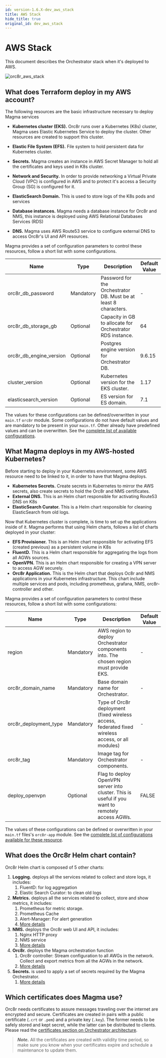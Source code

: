 ```yaml
---
id: version-1.6.X-dev_aws_stack
title: AWS Stack
hide_title: true
original_id: dev_aws_stack
---
```


# AWS Stack

This document describes the Orchestrator stack when it's deployed to AWS.

![orc8r_aws_stack](assets/orc8r/orc8r_aws_stack.png)

## What does Terraform deploy in my AWS account?

The following resources are the basic infrastructure necessary to deploy Magma services

* **Kubernetes cluster (EKS).** Orc8r runs over a Kubernetes (K8s) cluster, Magma uses Elastic Kubernetes Service to deploy the cluster. Other resources are created to support this cluster.
* **Elastic File System (EFS).** File system to hold persistent data for Kubernetes cluster.
* **Secrets.** Magma creates an instance in AWS Secret Manager to hold all the certificates and keys used in K8s cluster.
* **Network and Security.** In order to provide networking a Virtual Private Cloud (VPC) is configured in AWS and to protect it's access a Security Group (SG) is configured for it.

* **ElasticSearch Domain.** This is used to store logs of the K8s pods and services
* **Database instances.** Magma needs a database instance for Orc8r and NMS, this instance is deployed using AWS Relational Databases Services (RDS)
* **DNS.** Magma uses AWS Route53 service to configure external DNS to access Orc8r's UI and API resources.

Magma provides a set of configuration parameters to control these resources, follow a short list with some configurations.

|Name	|Type	|Description	|Default Value	|
|---	|---	|---	|---	|
|orc8r_db_password	|Mandatory	|Password for the Orchestrator DB. Must be at least 8 characters.	|-	|
|orc8r_db_storage_gb	|Optional	|Capacity in GB to allocate for Orchestrator RDS instance.	|64	|
|orc8r_db_engine_version	|Optional	|Postgres engine version for Orchestrator DB.	|9.6.15	|
|cluster_version	|Optional	|Kubernetes version for the EKS cluster.	|1.17	|
|elasticsearch_version	|Optional	|ES version for ES domain.	|7.1	|

The values for these configurations can be defined/overwritten in your `main.tf` `orc8r` module.
Some configurations do not have default values and are mandatory to be present in your `main.tf`.
Other already have predefined values and can be overwritten.
See the [complete list of available configurations](http://github.com/magma/magma/blob/master/orc8r/cloud/deploy/terraform/orc8r-aws/variables.tf).

## What Magma deploys in my AWS-hosted Kubernetes?


Before starting to deploy in your Kubernetes environment, some AWS resource need to be linked to it, in order to have that Magma deploys.

* **Kubernetes Secrets.** Create secrets in Kubernetes to mirror the AWS secrets, also create secrets to hold the Orc8r and NMS certificates.
* **External DNS.** This is an Helm chart responsible for activating Route53 DNS on K8s
* **ElasticSearch Curator.** This is a Helm chart responsible for cleaning ElasticSearch from old logs.


Now that Kubernetes cluster is complete, is time to set up the applications inside of it. Magma performs that using Helm charts, follows a list of charts deployed in your cluster:

* **EFS Provisioner.** This is an Helm chart responsible for activating EFS (created previous) as a persistent volume in K8s
* **FluentD.** This is a Helm chart responsible for aggregating the logs from all AGWs sources.
* **OpenVPN.** This is an Helm chart responsible for creating a VPN server to access AGW securely.
* **Orc8r Application.** This is the Helm chart that deploys Oc8r and NMS applications in your Kubernetes infrastructure. This chart include multiple services and pods, including prometheus, grafana, NMS, orc8r-controller and other.

Magma provides a set of configuration parameters to control these resources, follow a short list with some configurations:

|Name	|Type	|Description	|Default Value	|
|---	|---	|---	|---	|
|region	|Mandatory	|AWS region to deploy Orchestrator components into. The chosen region must provide EKS.	|-	|
|orc8r_domain_name	|Mandatory	|Base domain name for Orchestrator.	|-	|
|orc8r_deployment_type	|Mandatory	|Type of Orc8r deployment (fixed wireless access, federated fixed wireless access, or all modules)	|-	|
|orc8r_tag	|Mandatory	|Image tag for Orchestrator components.	|-	|
|deploy_openvpn	|Optional	|Flag to deploy OpenVPN server into cluster. This is useful if you want to remotely access AGWs.	|FALSE	|

The values of these configurations can be defined or overwritten in your `main.tf` files's `orc8r-app` module.
See the [complete list of configurations available for these resource](http://github.com/magma/magma/blob/master/orc8r/cloud/deploy/terraform/orc8r-helm-aws/variables.tf).

## What does the Orc8r Helm chart contain?


Orc8r Helm chart is composed of 5 other charts:

1. **Logging.** deploys all the services related to collect and store logs, it includes:
    1. FluentD: for log aggregation
    2. Elastic Search Curator: to clean old logs
2. **Metrics.** deploys all the services related to collect, store and show metrics, it includes:
    1. Prometheus for metric storage.
    2. Prometheus Cache
    3. Alert-Manager: For alert generation
    4. [More details](https://github.com/magma/magma/blob/master/orc8r/cloud/helm/orc8r/charts/metrics/README.md)
3. **NMS.** deploys the Orc8r web UI and API, it includes:
    1. Nginx HTTP proxy
    2. NMS service
    3. [More details](https://github.com/magma/magma/blob/master/orc8r/cloud/helm/orc8r/charts/nms/README.md)
4. **Orc8r.** deploys the Magma orchestration function
    1. Orc8r controller: Stream configuration to all AWGs in the network. Collect and export metrics from all the AGWs in the network.
    2. [More details](https://github.com/magma/magma/blob/master/orc8r/cloud/helm/README.md)
5. **Secrets.** is used to apply a set of secrets required by the Magma Orchestrator.
    1. [More details](https://github.com/magma/magma/blob/master/orc8r/cloud/helm/orc8r/charts/secrets/README.md)

## Which certificates does Magma use?

Orc8r needs certificates to assure messages traveling over the internet are encrypted and secure. Certificates are created in pairs with a public certificate (`.crt` or `.pem`) and a private key (`.key`). The former needs to be safely stored and kept secret, while the latter can be distributed to clients. Please read the [certificates section on Orchestrator architecture](https://magma.github.io/magma/docs/next/orc8r/dev_security#certificates).

> ***Note.*** All the certificates are created with validity time period, so make sure you know when your certificates expire and schedule a maintenance to update them.
